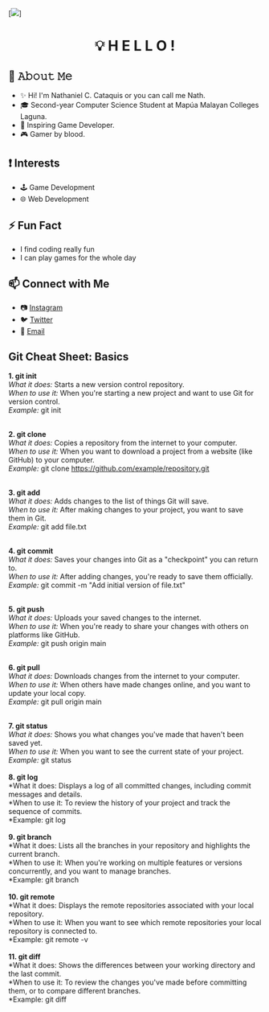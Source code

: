 [<img src="https://camo.githubusercontent.com/91f761cf0b31ba15ac04224f132e49a063ee6163ded1a0539a263d8afca8e744/68747470733a2f2f696d6167652e6962622e636f2f6a456b6364642f66726f6e745f656e645f646576656c6f706572735f6f70656e696e67735f312e676966"/>]


# **<div align="center">💡 H E L L O !</div>**
## :book: 𝙰𝚋𝚘𝚞𝚝 𝙼𝚎

 - :sparkles: Hi! I'm Nathaniel C. Cataquis or you can call me Nath.
 - 🎓 Second-year Computer Science Student at Mapúa Malayan Colleges Laguna.
 - 🎲 Inspiring Game Developer.
 - 🎮 Gamer by blood.

## ❗ Interests
- 🕹️ Game Development
- 🌐 Web Development

## ⚡ Fun Fact
- I find coding really fun
- I can play games for the whole day
 
## 📫 Connect with Me
- 📷 [Instagram](https://www.instagram.com/notnath.jpeg/)
- 🐦 [Twitter](https://twitter.com/nthnlctqs)
- 📧 [Email](Candavanathan@gmail.com)

##
## Git Cheat Sheet: Basics
**1. git init** <br />
    *What it does:* Starts a new version control repository.<br />
    *When to use it:* When you're starting a new project and want to use Git for version control.<br />
    *Example:* git init <br /><br />

**2. git clone**<br />
    *What it does:* Copies a repository from the internet to your computer.<br />
    *When to use it:* When you want to download a project from a website (like GitHub) to your computer.<br />
    *Example:* git clone https://github.com/example/repository.git<br /><br />

**3. git add**<br />
    *What it does:* Adds changes to the list of things Git will save.<br />
    *When to use it:* After making changes to your project, you want to save them in Git.<br />
    *Example:* git add file.txt<br /><br />

**4. git commit**<br />
    *What it does:* Saves your changes into Git as a "checkpoint" you can return to.<br />
    *When to use it:* After adding changes, you're ready to save them officially.<br />
    *Example:* git commit -m "Add initial version of file.txt"<br /><br />

**5. git push**<br />
    *What it does:* Uploads your saved changes to the internet.<br />
    *When to use it:* When you're ready to share your changes with others on platforms like GitHub.<br />
    *Example:* git push origin main<br /><br />

**6. git pull**<br />
    *What it does:* Downloads changes from the internet to your computer.<br />
    *When to use it:* When others have made changes online, and you want to update your local copy.<br />
    *Example:* git pull origin main<br /><br />

**7. git status**<br />
    *What it does:* Shows you what changes you've made that haven't been saved yet.<br />
    *When to use it:* When you want to see the current state of your project.<br />
    *Example:* git status<br /><br />
**8. git log**<br />
    *What it does: Displays a log of all committed changes, including commit messages and details.<br />
    *When to use it: To review the history of your project and track the sequence of commits.<br />
    *Example: git log<br /><br />
**9. git branch**<br />
    *What it does: Lists all the branches in your repository and highlights the current branch.<br />
    *When to use it: When you're working on multiple features or versions concurrently, and you want to manage branches.<br />
    *Example: git branch<br /><br />
**10. git remote**<br />
    *What it does: Displays the remote repositories associated with your local repository.<br />
    *When to use it: When you want to see which remote repositories your local repository is connected to.<br />
    *Example: git remote -v<br /><br />
**11. git diff**<br />
    *What it does: Shows the differences between your working directory and the last commit.<br />
    *When to use it: To review the changes you've made before committing them, or to compare different branches.<br />
    *Example: git diff<br /><br />